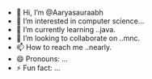 - 👋 Hi, I’m @Aaryasauraabh
- 👀 I’m interested in computer science...
- 🌱 I’m currently learning ..java.
- 💞️ I’m looking to collaborate on ..mnc.
- 📫 How to reach me ..nearly.
- 😄 Pronouns: ...
- ⚡ Fun fact: ...

<!---
Aaryasauraabh/Aaryasauraabh is a ✨ special ✨ repository because its `README.md` (this file) appears on your GitHub profile.
You can click the Preview link to take a look at your changes.
--->
